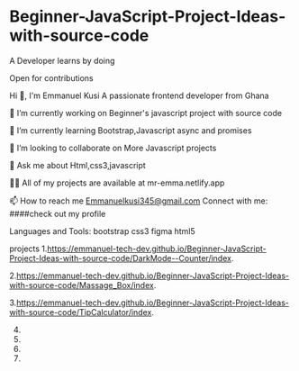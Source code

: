# Beginner-JavaScript-Project-Ideas-with-source-code
A Developer learns by doing

Open for contributions

Hi 👋, I'm Emmanuel Kusi
A passionate frontend developer from Ghana

🔭 I’m currently working on Beginner's javascript project with source code

🌱 I’m currently learning Bootstrap,Javascript async and promises

👯 I’m looking to collaborate on More Javascript projects

💬 Ask me about Html,css3,javascript

👨‍💻 All of my projects are available at mr-emma.netlify.app

📫 How to reach me Emmanuelkusi345@gmail.com
Connect with me:
####check out my profile 

Languages and Tools:
bootstrap
css3
figma
html5

projects
1.https://emmanuel-tech-dev.github.io/Beginner-JavaScript-Project-Ideas-with-source-code/DarkMode--Counter/index.

2.https://emmanuel-tech-dev.github.io/Beginner-JavaScript-Project-Ideas-with-source-code/Massage_Box/index.

3.https://emmanuel-tech-dev.github.io/Beginner-JavaScript-Project-Ideas-with-source-code/TipCalculator/index.

4.

5.

6.

7.
